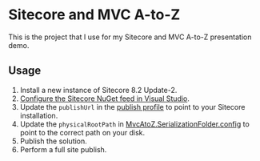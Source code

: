 # Sitecore and MVC A-to-Z

This is the project that I use for my Sitecore and MVC A-to-Z presentation demo.

## Usage

1. Install a new instance of Sitecore 8.2 Update-2.
2. [Configure the Sitecore NuGet feed in Visual Studio](https://doc.sitecore.net/sitecore_experience_platform/developing/developing_with_sitecore/sitecore_public_nuget_packages_faq).
3. Update the `publishUrl` in the [publish profile](MvcAtoZ/Properties/PublishProfiles/MvcAtoZ.pubxml) to point to your Sitecore installation.
4. Update the `physicalRootPath` in [MvcAtoZ.SerializationFolder.config](MvcAtoZ/App_Config/Include/z.MvcAtoZ/MvcAtoZ.SerializationFolder.config) to point to the correct path on your disk.
5. Publish the solution.
6. Perform a full site publish.
